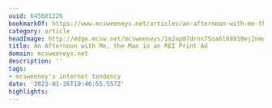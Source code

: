 ```yaml
---
uuid: 645601226
bookmarkOf: https://www.mcsweeneys.net/articles/an-afternoon-with-me-the-man-in-an-rei-print-ad
category: article
headImage: http://edge.mcsw.net/mcsweeneys/1m2ap07drnn75oa6l68910ej2nmg
title: An Afternoon with Me, the Man in an REI Print Ad
domain: mcsweeneys.net
description: ''
tags:
- mcsweeney's internet tendency
date: '2023-01-26T19:46:55.557Z'
highlights:
---
```



